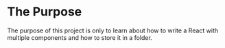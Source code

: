 # The Purpose

The purpose of this project is only to learn about how to write a React with multiple components and how to store it in a folder.
